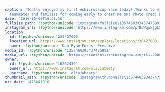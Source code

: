 ```yaml
---
caption: 'Really enjoyed my first #chicrosscup race today! Thanks to my #lovestarracingclub
  teammates and families for coming early to cheer me on! Photo cred: @chateauduwaggoner'
date: '2016-10-09T19:38:30'
fullsize_path: !!python/unicode 'instagram\fullsize\1357460393437475991.jpg'
instagram_url: !!python/unicode 'https://www.instagram.com/p/BLWqwkjgLSX'
location:
  id: !!python/unicode '238427008'
  location_url: https://www.instagram.com/explore/locations/238427008
  name: !!python/unicode 'Dan Ryan Forest Preserve'
media_id: !!python/unicode '1357460393437475991'
media_url: !!python/unicode 'https://scontent.cdninstagram.com/t51.2885-15/e35/14553194_352171391789812_7526434731697635328_n.jpg'
owner:
  id: !!python/unicode '16262439'
  owner_url: https://www.instagram.com/oliviabeaty
  username: !!python/unicode 'oliviabeaty'
thumbnail_path: !!python/unicode 'instagram\thumbnails\1357460393437475991.jpg'
utc_date: 1476041910
---
```

